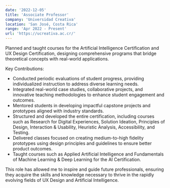 ```yaml
---
date: '2022-12-05'
title: 'Associate Professor'
company: 'Universidad Creativa'
location: 'San José, Costa Rica'
range: 'Apr 2022 - Present'
url: 'https://ucreativa.ac.cr/'
---
```


Planned and taught courses for the Artificial Intelligence Certification and UX Design Certification, designing comprehensive programs that bridge theoretical concepts with real-world applications.

Key Contributions:

- Conducted periodic evaluations of student progress, providing individualized instruction to address diverse learning needs.
- Integrated real-world case studies, collaborative projects, and innovative teaching methodologies to enhance student engagement and outcomes.
- Mentored students in developing impactful capstone projects and prototypes aligned with industry standards.
- Structured and developed the entire certification, including courses such as Research for Digital Experiences, Solution Ideation, Principles of Design, Interaction & Usability, Heuristic Analysis, Accessibility, and Testing.
- Delivered classes focused on creating medium-to-high fidelity prototypes using design principles and guidelines to ensure better product outcomes.
- Taught courses such as Applied Artificial Intelligence and Fundamentals of Machine Learning & Deep Learning for the AI Certification.

This role has allowed me to inspire and guide future professionals, ensuring they acquire the skills and knowledge necessary to thrive in the rapidly evolving fields of UX Design and Artificial Intelligence.
